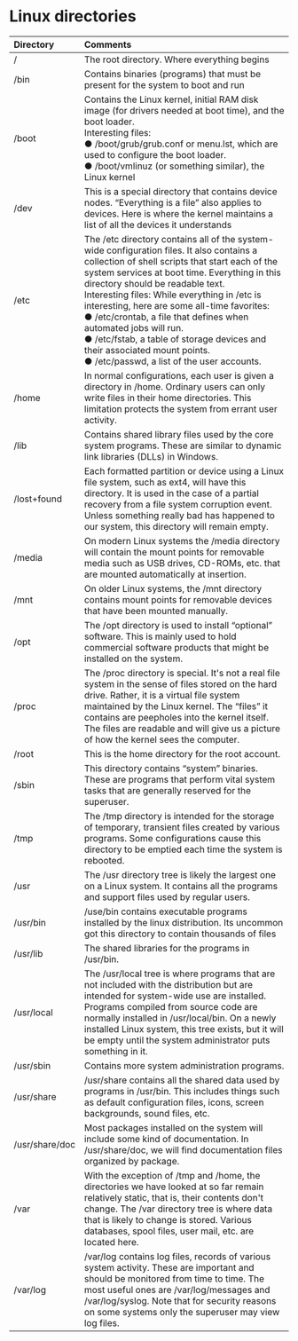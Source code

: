 # Linux directories
| Directory | Comments |
| :--- | :--- |
| / | The root directory. Where everything begins |
| /bin | Contains binaries (programs) that must be present for the system to boot and run |
| /boot | Contains the Linux kernel, initial RAM disk image (for drivers needed at boot time), and the boot loader.<br/>Interesting files: <br/> ● /boot/grub/grub.conf or menu.lst, which are used to configure the boot loader.<br/>● /boot/vmlinuz (or something similar), the Linux kernel
| /dev | This is a special directory that contains device nodes. “Everything is a file” also applies to devices. Here is where the kernel maintains a list of all the devices it understands |
| /etc | The /etc directory contains all of the system-wide configuration files. It also contains a collection of shell scripts that start each of the system services at boot time. Everything in this directory should be readable text.<br>Interesting files: While everything in /etc is interesting, here are some all-time favorites:<br/>● /etc/crontab, a file that defines when automated jobs will run.<br/>● /etc/fstab, a table of storage devices and their associated mount points.<br/>● /etc/passwd, a list of the user accounts. |
| /home | In normal configurations, each user is given a directory in /home. Ordinary users can only write files in their home directories. This limitation protects the system from errant user activity. |
| /lib | Contains shared library files used by the core system programs. These are similar to dynamic link libraries (DLLs) in Windows. |
| /lost+found | Each formatted partition or device using a Linux file system, such as ext4, will have this directory. It is used in the case of a partial recovery from a file system corruption event. Unless something really bad has happened to our system, this directory will remain empty. |
| /media | On modern Linux systems the /media directory will contain the mount points for removable media such as USB drives, CD-ROMs, etc. that are mounted automatically at insertion. |
| /mnt | On older Linux systems, the /mnt directory contains mount points for removable devices that have been mounted manually. |
| /opt | The /opt directory is used to install “optional” software. This is mainly used to hold commercial software products that might be installed on the system. |
| /proc |  The /proc directory is special. It's not a real file system in the sense of files stored on the hard drive. Rather, it is a virtual file system maintained by the Linux kernel. The “files” it contains are peepholes into the kernel itself. The files are readable and will give us a picture of how the kernel sees the computer. |
| /root | This is the home directory for the root account. |
| /sbin | This directory contains “system” binaries. These are programs that perform vital system tasks that are generally reserved for the superuser. |
| /tmp | The /tmp directory is intended for the storage of temporary, transient files created by various programs. Some configurations cause this directory to be emptied each time the system is rebooted. |
| /usr | The /usr directory tree is likely the largest one on a Linux system. It contains all the programs and support files used by regular users. |
| /usr/bin | /use/bin contains executable programs installed by the linux distribution. Its uncommon got this directory to contain thousands of files |
| /usr/lib | The shared libraries for the programs in /usr/bin. |
| /usr/local |The /usr/local tree is where programs that are not included with the distribution but are intended for system-wide use are installed. Programs compiled from source code are normally installed in /usr/local/bin. On a newly installed Linux system, this tree exists, but it will be empty until the system administrator puts something in it. |
| /usr/sbin | Contains more system administration programs. |
| /usr/share | /usr/share contains all the shared data used by programs in /usr/bin. This includes things such as default configuration files, icons, screen backgrounds, sound files, etc. |
| /usr/share/doc | Most packages installed on the system will include some kind of documentation. In /usr/share/doc, we will find documentation files organized by package. |
| /var | With the exception of /tmp and /home, the directories we have looked at so far remain relatively static, that is, their contents don't change. The /var directory tree is where data that is likely to change is stored. Various databases, spool files, user mail, etc. are located here. |
| /var/log | /var/log contains log files, records of various system activity. These are important and should be monitored from time to time. The most useful ones are /var/log/messages and /var/log/syslog. Note that for security reasons on some systems only the superuser may view log files. |

